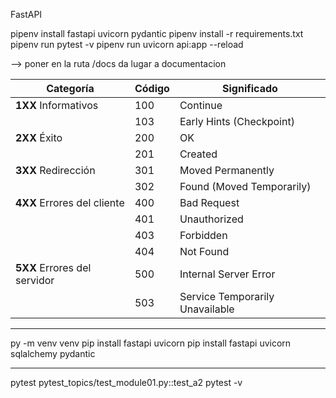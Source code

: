 FastAPI

pipenv install fastapi uvicorn pydantic
pipenv install -r requirements.txt
pipenv run pytest -v
pipenv run uvicorn api:app --reload

 --> poner en la ruta /docs da lugar a documentacion


| Categoría                    | Código | Significado                     |
| ---------------------------- | ------ | ------------------------------- |
| **1XX** Informativos         | 100    | Continue                        |
|                              | 103    | Early Hints (Checkpoint)        |
| **2XX** Éxito                | 200    | OK                              |
|                              | 201    | Created                         |
| **3XX** Redirección          | 301    | Moved Permanently               |
|                              | 302    | Found (Moved Temporarily)       |
| **4XX** Errores del cliente  | 400    | Bad Request                     |
|                              | 401    | Unauthorized                    |
|                              | 403    | Forbidden                       |
|                              | 404    | Not Found                       |
| **5XX** Errores del servidor | 500    | Internal Server Error           |
|                              | 503    | Service Temporarily Unavailable |



--------------------

py -m venv venv
pip install fastapi uvicorn
pip install fastapi uvicorn sqlalchemy pydantic


--------------------------


pytest pytest_topics/test_module01.py::test_a2
pytest -v